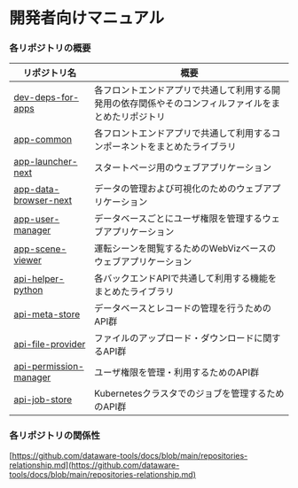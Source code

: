 # 開発者向けマニュアル

### 各リポジトリの概要

| リポジトリ名                                                                             | 概要                                                 |
| ---------------------------------------------------------------------------------- | -------------------------------------------------- |
| [dev-deps-for-apps](https://github.com/dataware-tools/dev-deps-for-apps)           | 各フロントエンドアプリで共通して利用する開発用の依存関係やそのコンフィルファイルをまとめたリポジトリ |
| [app-common](https://github.com/dataware-tools/app-common)                         | 各フロントエンドアプリで共通して利用するコンポーネントをまとめたライブラリ              |
| [app-launcher-next](https://github.com/dataware-tools/app-launcher-next)           | スタートページ用のウェブアプリケーション                               |
| [app-data-browser-next](https://github.com/dataware-tools/app-data-browser-next)   | データの管理および可視化のためのウェブアプリケーション                        |
| [app-user-manager](https://github.com/dataware-tools/app-user-manager)             | データベースごとにユーザ権限を管理するウェブアプリケーション                     |
| [app-scene-viewer](https://github.com/dataware-tools/app-scene-viewer)             | 運転シーンを閲覧するためのWebVizベースのウェブアプリケーション                 |
| [api-helper-python](https://github.com/dataware-tools/api-helper-python)           | 各バックエンドAPIで共通して利用する機能をまとめたライブラリ                    |
| [api-meta-store](https://github.com/dataware-tools/api-meta-store)                 | データベースとレコードの管理を行うためのAPI群                           |
| [api-file-provider](https://github.com/dataware-tools/api-file-provider)           | ファイルのアップロード・ダウンロードに関するAPI群                         |
| [api-permission-manager](https://github.com/dataware-tools/api-permission-manager) | ユーザ権限を管理・利用するためのAPI群                               |
| [api-job-store](https://github.com/dataware-tools/api-job-store)                   | Kubernetesクラスタでのジョブを管理するためのAPI群                    |

### 各リポジトリの関係性

[https://github.com/dataware-tools/docs/blob/main/repositories-relationship.md](https://github.com/dataware-tools/docs/blob/main/repositories-relationship.md)
